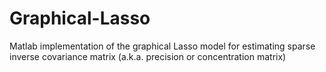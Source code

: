 # Graphical-Lasso
 Matlab implementation of the graphical Lasso model for estimating sparse inverse covariance matrix (a.k.a. precision or concentration matrix)

